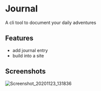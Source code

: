 # Journal
A cli tool to document your daily adventures

## Features

- add journal entry
- build into a site

## Screenshots

![Screenshot_20201123_131836](https://user-images.githubusercontent.com/21126965/99938660-4e779d80-2d8e-11eb-9684-2a76df053dcf.png)